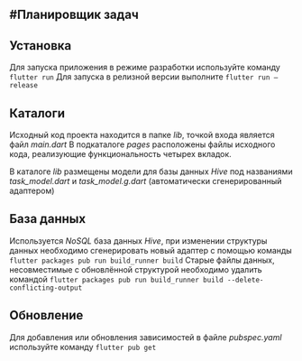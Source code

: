 #Планировщик задач
-
## Установка

Для запуска приложения в режиме разработки используйте команду `flutter run`  Для запуска в релизной версии выполните `flutter run –release`

## Каталоги
Исходный код проекта находится в папке _lib_, точкой входа является файл _main.dart_   В подкаталоге _pages_ расположены файлы исходного кода, реализующие функциональность четырех вкладок.

В каталоге _lib_ размещены модели для базы данных _Hive_ под названиями _task_model.dart_ и _task_model.g.dart_ (автоматически сгенерированный адаптером)

## База данных
Используется _NoSQL_ база данных _Hive_, при изменении структуры данных необходимо сгенерировать новый адаптер с помощью команды `flutter packages pub run build_runner build`  Старые файлы данных, несовместимые с обновлённой структурой необходимо удалить командой `flutter packages pub run build_runner build --delete-conflicting-output`

## Обновление
Для добавления или обновления зависимостей в файле _pubspec.yaml_ используйте команду `flutter pub get`


 
 


